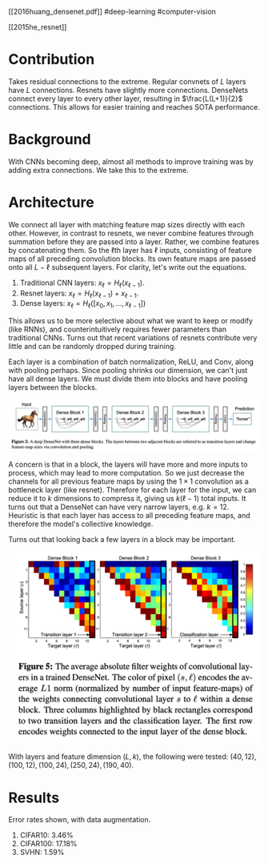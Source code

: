 [[2016huang_densenet.pdf]]
#deep-learning #computer-vision

[[2015he_resnet]] 

# Contribution 

   Takes residual connections to the extreme. Regular convnets of $L$ layers have $L$ connections. Resnets have slightly more connections. DenseNets connect every layer to every other layer, resulting in $\frac{L(L+1)}{2}$ connections. This allows for easier training and reaches SOTA performance. 

# Background 

   With CNNs becoming deep, almost all methods to improve training was by adding extra connections. We take this to the extreme. 

# Architecture 

   We connect all layer with matching feature map sizes directly with each other. However, in contrast to resnets, we never combine features through summation before they are passed into a layer. Rather, we combine features by concatenating them. So the $\ell$th layer has $\ell$ inputs, consisting of feature maps of all preceding convolution blocks. Its own feature maps are passed onto all $L-\ell$ subsequent layers. For clarity, let's write out the equations. 
   1. Traditional CNN layers: $x_\ell = H_\ell (x_{\ell - 1})$. 
   2. Resnet layers: $x_\ell = H_\ell (x_{\ell - 1}) + x_{\ell - 1}$.  
   3. Dense layers: $x_\ell = H_\ell ([x_0, x_1, \ldots, x_{\ell - 1}])$ 

   This allows us to be more selective about what we want to keep or modify (like RNNs), and counterintuitively requires fewer parameters than traditional CNNs. Turns out that recent variations of resnets contribute very little and can be randomly dropped during training. 

   Each layer is a combination of batch normalization, ReLU, and Conv, along with pooling perhaps. Since pooling shrinks our dimension, we can't just have all dense layers. We must divide them into blocks and have pooling layers between the blocks. 

   ![image](densenet_block.png)

   A concern is that in a block, the layers will have more and more inputs to process, which may lead to more computation. So we just decrease the channels for all previous feature maps by using the $1 \times 1$ convolution as a bottleneck layer (like resnet). Therefore for each layer for the input, we can reduce it to $k$ dimensions to compress it, giving us $k (\ell - 1)$ total inputs. It turns out that a DenseNet can have very narrow layers, e.g. $k = 12$. Heuristic is that each layer has access to all preceding feature maps, and therefore the model's collective knowledge. 

   Turns out that looking back a few layers in a block may be important. 

   ![image](densenet_activation.png)

   With layers and feature dimension $(L, k)$, the following were tested: $(40, 12), (100, 12), (100, 24), (250, 24), (190, 40)$. 

# Results 

   Error rates shown, with data augmentation. 
   1. CIFAR10: 3.46%
   2. CIFAR100: 17.18%
   3. SVHN: 1.59% 


